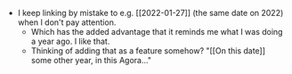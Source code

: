 - I keep linking by mistake to e.g. [[2022-01-27]] (the same date on 2022) when I don't pay attention.
  - Which has the added advantage that it reminds me what I was doing a year ago. I like that.
  - Thinking of adding that as a feature somehow? "[[On this date]] some other year, in this Agora..."
